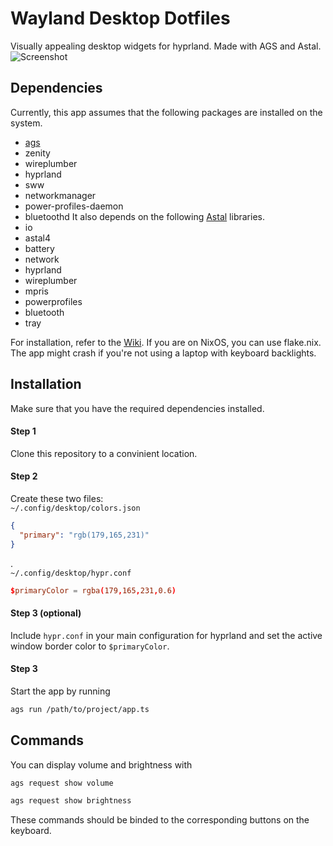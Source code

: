 # Wayland Desktop Dotfiles
Visually appealing desktop widgets for hyprland. Made with AGS and Astal.
![Screenshot](./screenshots/screenshot1.png)
## Dependencies
Currently, this app assumes that the following packages are installed on the system.
- [ags](https://github.com/Aylur/ags)
- zenity
- wireplumber
- hyprland
- sww
- networkmanager
- power-profiles-daemon
- bluetoothd
It also depends on the following [Astal](https://github.com/aylur/astal) libraries.
- io
- astal4
- battery
- network
- hyprland
- wireplumber
- mpris
- powerprofiles
- bluetooth
- tray

For installation, refer to the [Wiki](https://aylur.github.io/astal/). If you are on NixOS, you can use flake.nix.
The app might crash if you're not using a laptop with keyboard backlights.
## Installation

Make sure that you have the required dependencies installed.
#### Step 1
Clone this repository to a convinient location.
#### Step 2
Create these two files:  
`~/.config/desktop/colors.json`
```json
{
  "primary": "rgb(179,165,231)"
}
```
.    
`~/.config/desktop/hypr.conf`
```conf
$primaryColor = rgba(179,165,231,0.6)
```
#### Step 3 (optional)
Include `hypr.conf` in your main configuration for hyprland and set the active window border color to `$primaryColor`.
#### Step 3
Start the app by running
```bash
ags run /path/to/project/app.ts
```
## Commands
You can display volume and brightness with
```bash
ags request show volume
```
```bash
ags request show brightness
```
These commands should be binded to the corresponding buttons on the keyboard.